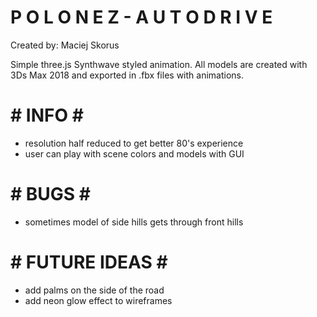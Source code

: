 # P O L O N E Z - A U T O D R I V E #

Created by: Maciej Skorus

Simple three.js Synthwave styled animation.
All models are created with 3Ds Max 2018 and exported in .fbx files with animations.

# # INFO # #
- resolution half reduced to get better 80's experience
- user can play with scene colors and models with GUI

# # BUGS # # 
- sometimes model of side hills gets through front hills

# # FUTURE IDEAS # # 
- add palms on the side of the road
- add neon glow effect to wireframes
